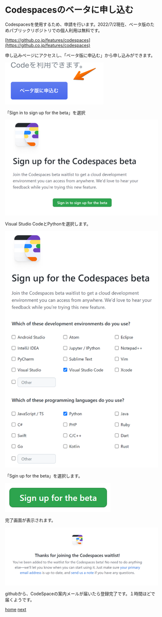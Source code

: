 # Codespacesのベータに申し込む

Codespacesを使用するため、申請を行います。2022/7/2現在、ベータ版のためパブリックリポジトリでの個人利用は無料です。

[https://github.co.jp/features/codespaces](https://github.co.jp/features/codespaces)

申し込みページにアクセスし、「ベータ版に申込む」から申し込みができます。

![image](image/discordpy-codespaces-5.png)

「Sign in to sign up for the beta」を選択

![image](image/discordpy-codespaces-1.png)

Visual Studio CodeとPythonを選択します。

![image](image/discordpy-codespaces-2.png)

「Sgin up for the beta」を選択します。

![image](image/discordpy-codespaces-4.png)

完了画面が表示されます。

![image](image/discordpy-codespaces-3.png)

githubから、CodeSpaceの案内メールが届いたら登録完了です。１時間ほどで届くようです。

[home](/index.md)    [next](/setup-vscode.md)
